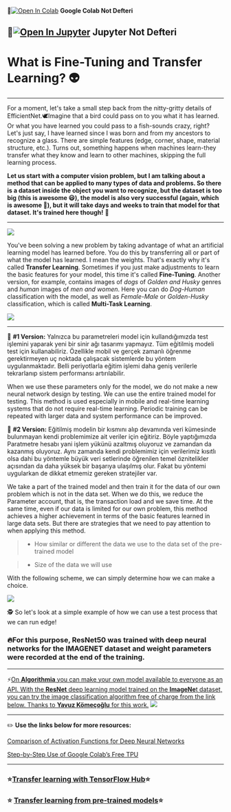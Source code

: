 📌[![Open In Colab](https://colab.research.google.com/assets/colab-badge.svg)](https://colab.research.google.com/github/ayyucekizrak/Udemy_DerinOgrenmeyeGiris/blob/master/TransferOgrenme_FineTuning/Fine_Tune_TransferOgrenme.ipynb) **Google Colab Not Defteri**

📌[![Open In Jupyter](https://github.com/jupyter/notebook/blob/master/docs/resources/icon_32x32.svg)](https://nbviewer.jupyter.org/github/ayyucekizrak/Udemy_DerinOgrenmeyeGiris/blob/master/TransferOgrenme_FineTuning/Fine_Tune_TransferOgrenme.ipynb) **Jupyter Not Defteri** 
---
# What is Fine-Tuning and Transfer Learning? 👽

---
For a moment, let's take a small step back from the nitty-gritty details of EfficientNet.🕊Imagine that a bird could pass on to you what it has learned. Or what you have learned you could pass to a fish-sounds crazy, right? 
Let's just say, I have learned since I was born and from my ancestors to recognize a glass. There are simple features (edge, corner, shape, material structure, etc.). Turns out, something happens when machines learn-they transfer what they know and learn to other machines, skipping  the full learning process. 

 
**Let us start with a computer vision problem, but I am talking about a method that can be applied to many types of data and problems. So there is a dataset inside the object you want to recognize, but the dataset is too big (this is awesome 😃), the model is also very successful (again, which is awesome 🤗), but it will take days and weeks to train that model for that dataset. It's trained here though!**  🧐
 

---
 
 ![](https://a4.pbase.com/o4/98/367898/1/59218520.tn_Braintransferwatercolor.jpg)
 
You've been solving a new problem by taking advantage of what an artificial learning model has learned before. You do this by transferring all or part of what the model has learned. I mean the weights. That's exactly why it's called **Transfer Learning**. Sometimes if you just make adjustments to learn the basic features for your model, this time it's called **Fine-Tuning**. Another version, for example, contains images of *dogs* of *Golden and Husky* genres and *human* images of *men and women*. Here you can do *Dog-Human* classification with the model, as well as *Female-Male* or *Golden-Husky* classification, which is called **Multi-Task Learning**.
 
![](https://github.com/ayyucekizrak/TransferLearning_FineTuning/blob/master/TL_FT.png)

---

🎯 **#1 Version:** Yalnızca bu parametreleri model için kullandığımızda test işlemini yaparak yeni bir sinir ağı tasarımı yapmayız. Tüm eğitilmiş modeli test için kullanabiliriz. Özellikle mobil ve gerçek zamanlı öğrenme gerektirmeyen uç noktada çalışacak sistemlerde bu yöntem uygulanmaktadır. Belli periyotlarla eğitim işlemi daha geniş verilerle tekrarlanıp sistem performansı artırılabilir.

When we use these parameters only for the model, we do not make a new neural network design by testing. We can use the entire trained model for testing. This method is used especially in mobile and real-time learning systems that do not require real-time learning. Periodic training can be repeated with larger data and system performance can be improved.


🎯 **#2 Version:**  Eğitilmiş modelin bir kısmını alıp devamında veri kümesinde bulunmayan kendi problemimize ait veriler için eğitiriz. Böyle yaptığımızda Paratmetre hesabı yani işlem yükünü azaltmış oluyoruz ve zamandan da kazanmış oluyoruz. Aynı zamanda kendi problemimiz için verilerimiz kısıtlı olsa dahi bu yöntemle büyük veri setlerinde öğrenilen temel öznitelikler açısından da daha yüksek bir başarıya ulaşılmış olur. Fakat bu yöntemi uygularkan de dikkat etmemiz gereken stratejiler var. 

We take a part of the trained model and then train it for the data of our own problem which is not in the data set. When we do this, we reduce the Parameter account, that is, the transaction load and we save time. At the same time, even if our data is limited for our own problem, this method achieves a higher achievement in terms of the basic features learned in large data sets. But there are strategies that we need to pay attention to when applying this method.

> * How similar or different the data we use to the data set of the pre-trained model

> * Size of the data we will use

With the following scheme, we can simply determine how we can make a choice.


![](https://github.com/ayyucekizrak/TransferLearning_FineTuning/blob/master/TL_FN2.png)


 🕵 So let's look at a simple example of how we can use a test process that we can run edge!

### 🔥For this purpose, ResNet50 was trained with deep neural networks for the IMAGENET dataset and weight parameters were recorded at the end of the training.

---
⚡️[On **Algorithmia** you can make your own model available to everyone as an API.
With the **ResNet** deep learning model trained on the **ImageNe**t dataset, you can try the image classification algorithm free of charge from the link below. Thanks to **Yavuz Kömeçoğlu** for this work.](https://algorithmia.com/algorithms/yavuzkomecoglu/ImageClassification)
![](https://github.com/ayyucekizrak/Udemy_DerinOgrenmeyeGiris/blob/master/TransferOgrenme_FineTuning/Algortihma.jpg)

---
 ✏️ **Use the links below for more resources:**

[Comparison of Activation Functions for Deep Neural Networks](https://towardsdatascience.com/comparison-of-activation-functions-for-deep-neural-networks-706ac4284c8a)

[Step-by-Step Use of Google Colab’s Free TPU](https://medium.com/deep-learning-turkiye/ad%C4%B1m-ad%C4%B1m-google-colab-%C3%BCcretsiz-tpu-kullan%C4%B1m%C4%B1-621dc6e5487dhttps://heartbeat.fritz.ai/step-by-step-use-of-google-colab-free-tpu-75f8629492b3)

---

 ### ⭐️[Transfer learning with TensorFlow Hub](https://www.tensorflow.org/tutorials/images/hub_with_keras)⭐️
 ### ⭐️ [Transfer learning from pre-trained models](https://towardsdatascience.com/transfer-learning-from-pre-trained-models-f2393f124751)⭐️
